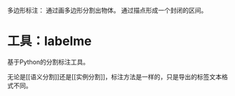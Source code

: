 多边形标注：
通过画多边形分割出物体。
通过描点形成一个封闭的区间。

# 工具：labelme
基于Python的分割标注工具。

无论是[[语义分割]]还是[[实例分割]]，标注方法是一样的，只是导出的标签文本格式不同。

